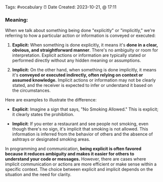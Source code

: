Tags: #vocabulary 
⏰ Date Created:  2023-10-21, @ 17:11
### Meaning: 
  
When we talk about something being done "explicitly" or "implicitly," we're referring to how a particular action or information is conveyed or executed:

1. **Explicit:** When something is done explicitly, it means it's **done in a clear, obvious, and straightforward manner**. There's no ambiguity or room for interpretation. Explicit actions or information are typically stated or performed directly without any hidden meaning or assumptions.
    
2. **Implicit:** On the other hand, when something is done implicitly, it means it's **conveyed or executed indirectly, often relying on context or assumed knowledge.** Implicit actions or information may not be clearly stated, and the receiver is expected to infer or understand it based on the circumstances.
    

Here are examples to illustrate the difference:

- **Explicit**: Imagine a sign that says, "No Smoking Allowed." This is explicit; it clearly states the prohibition.
    
- **Implicit**: If you enter a restaurant and see people not smoking, even though there's no sign, it's implicit that smoking is not allowed. This information is inferred from the behavior of others and the absence of ashtrays or designated smoking areas.
    

In programming and communication, **being explicit is often favored because it reduces ambiguity and makes it easier for others to understand your code or messages.** However, there are cases where implicit communication or actions are more efficient or make sense within a specific context. The choice between explicit and implicit depends on the situation and the need for clarity.